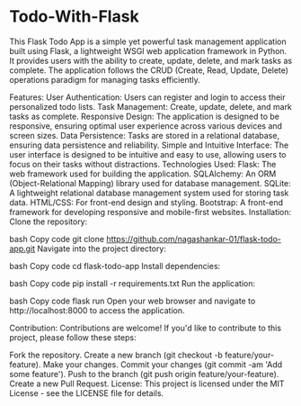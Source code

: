 # Todo-With-Flask
This Flask Todo App is a simple yet powerful task management application built using Flask, a lightweight WSGI web application framework in Python. It provides users with the ability to create, update, delete, and mark tasks as complete. The application follows the CRUD (Create, Read, Update, Delete) operations paradigm for managing tasks efficiently.

Features:
User Authentication: Users can register and login to access their personalized todo lists.
Task Management: Create, update, delete, and mark tasks as complete.
Responsive Design: The application is designed to be responsive, ensuring optimal user experience across various devices and screen sizes.
Data Persistence: Tasks are stored in a relational database, ensuring data persistence and reliability.
Simple and Intuitive Interface: The user interface is designed to be intuitive and easy to use, allowing users to focus on their tasks without distractions.
Technologies Used:
Flask: The web framework used for building the application.
SQLAlchemy: An ORM (Object-Relational Mapping) library used for database management.
SQLite: A lightweight relational database management system used for storing task data.
HTML/CSS: For front-end design and styling.
Bootstrap: A front-end framework for developing responsive and mobile-first websites.
Installation:
Clone the repository:

bash
Copy code
git clone https://github.com/nagashankar-01/flask-todo-app.git
Navigate into the project directory:

bash
Copy code
cd flask-todo-app
Install dependencies:

bash
Copy code
pip install -r requirements.txt
Run the application:

bash
Copy code
flask run
Open your web browser and navigate to http://localhost:8000 to access the application.

Contribution:
Contributions are welcome! If you'd like to contribute to this project, please follow these steps:

Fork the repository.
Create a new branch (git checkout -b feature/your-feature).
Make your changes.
Commit your changes (git commit -am 'Add some feature').
Push to the branch (git push origin feature/your-feature).
Create a new Pull Request.
License:
This project is licensed under the MIT License - see the LICENSE file for details.

